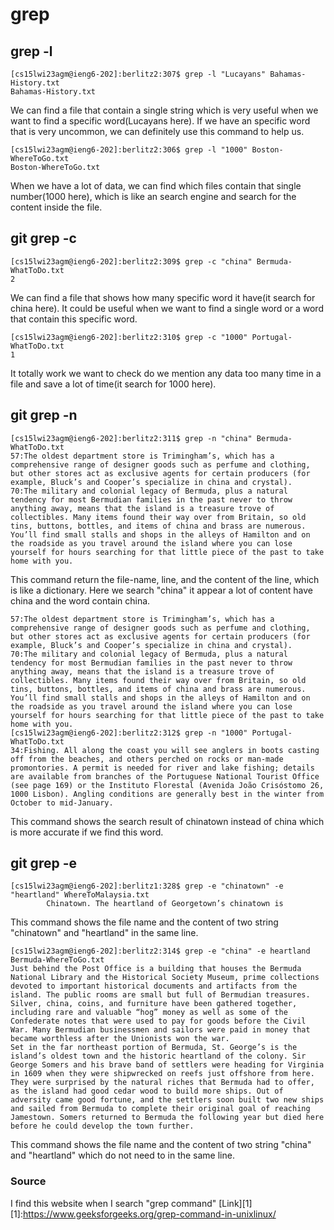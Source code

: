 # grep
## grep -l
 ```
[cs15lwi23agm@ieng6-202]:berlitz2:307$ grep -l "Lucayans" Bahamas-History.txt 
Bahamas-History.txt
```
We can find a file that contain a single string which is very useful when we want to find a specific word(Lucayans here). If we have an specific word that is very uncommon, we can definitely use this command to help us.
```
[cs15lwi23agm@ieng6-202]:berlitz2:306$ grep -l "1000" Boston-WhereToGo.txt
Boston-WhereToGo.txt
```
When we have a lot of data, we can find which files contain that single number(1000 here), which is like an search engine and search for the content inside the file.

## git grep -c 

```
[cs15lwi23agm@ieng6-202]:berlitz2:309$ grep -c "china" Bermuda-WhatToDo.txt 
2
```
We can find a file that shows how many specific word it have(it search for china here). It could be useful when we want to find a single word or a word that contain this specific word.
```
[cs15lwi23agm@ieng6-202]:berlitz2:310$ grep -c "1000" Portugal-WhatToDo.txt
1
```
It totally work we want to check do we mention any data too many time in a file and save a lot of time(it search for 1000 here). 
## git grep -n

```
[cs15lwi23agm@ieng6-202]:berlitz2:311$ grep -n "china" Bermuda-WhatToDo.txt
57:The oldest department store is Trimingham’s, which has a comprehensive range of designer goods such as perfume and clothing, but other stores act as exclusive agents for certain producers (for example, Bluck’s and Cooper’s specialize in china and crystal). 
70:The military and colonial legacy of Bermuda, plus a natural tendency for most Bermudian families in the past never to throw anything away, means that the island is a treasure trove of collectibles. Many items found their way over from Britain, so old tins, buttons, bottles, and items of china and brass are numerous. You’ll find small stalls and shops in the alleys of Hamilton and on the roadside as you travel around the island where you can lose yourself for hours searching for that little piece of the past to take home with you.
```
This command return the file-name, line, and the content of the line, which is like a dictionary. Here we search "china" it appear a lot of content have china and the word contain china.
```[cs15lwi23agm@ieng6-202]:berlitz2:311$ grep -n "china" Bermuda-WhatToDo.txt
57:The oldest department store is Trimingham’s, which has a comprehensive range of designer goods such as perfume and clothing, but other stores act as exclusive agents for certain producers (for example, Bluck’s and Cooper’s specialize in china and crystal). 
70:The military and colonial legacy of Bermuda, plus a natural tendency for most Bermudian families in the past never to throw anything away, means that the island is a treasure trove of collectibles. Many items found their way over from Britain, so old tins, buttons, bottles, and items of china and brass are numerous. You’ll find small stalls and shops in the alleys of Hamilton and on the roadside as you travel around the island where you can lose yourself for hours searching for that little piece of the past to take home with you.
[cs15lwi23agm@ieng6-202]:berlitz2:312$ grep -n "1000" Portugal-WhatToDo.txt
34:Fishing. All along the coast you will see anglers in boots casting off from the beaches, and others perched on rocks or man-made promontories. A permit is needed for river and lake fishing; details are available from branches of the Portuguese National Tourist Office (see page 169) or the Instituto Florestal (Avenida João Crisóstomo 26, 1000 Lisbon). Angling conditions are generally best in the winter from October to mid-January.
```
This command shows the search result of chinatown instead of china which is more accurate if we find this word.
## git grep -e
```
[cs15lwi23agm@ieng6-202]:berlitz1:328$ grep -e "chinatown" -e "heartland" WhereToMalaysia.txt
        Chinatown. The heartland of Georgetown’s chinatown is
```
This command shows the file name and the content of two string "chinatown" and "heartland" in the same line.
```
[cs15lwi23agm@ieng6-202]:berlitz2:314$ grep -e "china" -e heartland Bermuda-WhereToGo.txt
Just behind the Post Office is a building that houses the Bermuda National Library and the Historical Society Museum, prime collections devoted to important historical documents and artifacts from the island. The public rooms are small but full of Bermudian treasures. Silver, china, coins, and furniture have been gathered together, including rare and valuable “hog” money as well as some of the Confederate notes that were used to pay for goods before the Civil War. Many Bermudian businessmen and sailors were paid in money that became worthless after the Unionists won the war.
Set in the far northeast portion of Bermuda, St. George’s is the island’s oldest town and the historic heartland of the colony. Sir George Somers and his brave band of settlers were heading for Virginia in 1609 when they were shipwrecked on reefs just offshore from here. They were surprised by the natural riches that Bermuda had to offer, as the island had good cedar wood to build more ships. Out of adversity came good fortune, and the settlers soon built two new ships and sailed from Bermuda to complete their original goal of reaching Jamestown. Somers returned to Bermuda the following year but died here before he could develop the town further.
```
This command shows the file name and the content of two string "china" and "heartland" which do not need to in the same line.


### Source
I find this website when I search "grep command"
[Link][1]
[1]:https://www.geeksforgeeks.org/grep-command-in-unixlinux/
